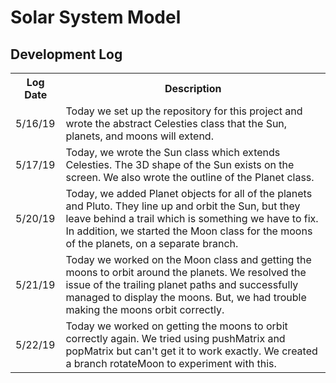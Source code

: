 # Solar System Model

## Development Log
<table>
  <th>Log Date</th>
  <th>Description</th>
  <tr>
    <td>5/16/19</td>
    <td>Today we set up the repository for this project and wrote the abstract Celesties class that the Sun, planets, and moons will extend.</td>
  </tr>
    <td>5/17/19</td>
    <td>Today, we wrote the Sun class which extends Celesties. The 3D shape of the Sun exists on the screen. We also wrote the outline of the Planet class. </td>
  </tr>
    <td>5/20/19</td>
    <td>Today, we added Planet objects for all of the planets and Pluto. They line up and orbit the Sun, but they leave behind a trail which is something we have to fix. In addition, we started the Moon class for the moons of the planets, on a separate branch. </td>
  </tr>
    <td>5/21/19</td>
    <td>Today we worked on the Moon class and getting the moons to orbit around the planets. We resolved the issue of the trailing planet paths and successfully managed to display the moons. But, we had trouble making the moons orbit correctly. 
  </td>
  </tr>
    <td>5/22/19</td>
    <td>Today we worked on getting the moons to orbit correctly again. We tried using pushMatrix and popMatrix but can't get it to work exactly. We created a branch rotateMoon to experiment with this.
  </td>
  </tr>
  
    
